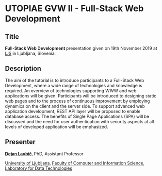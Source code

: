 # UTOPIAE GVW II - Full-Stack Web Development


## Title

**Full-Stack Web Development** presentation given on 19th November 2019 at [IJS](https://ijs.si/ijsw/V001/JSI) in Ljubljana, Slovenia.


## Description

The aim of the tutorial is to introduce participants to a Full-Stack Web Development, where a wide range of technologies and knowledge is required. An overview of technologies supporting WWW and web applications will be given. Participants will be introduced to designing static web pages and to the process of continuous improvement by employing dynamics on the client and the server side. To support advanced web application development, REST API layer will be proposed to enable database access. The benefits of Single Page Applications (SPA) will be discussed and the need for user authentication with security aspects at all levels of developed application will be emphasized.


## Presenter

[**Dejan Lavbič**](https://www.lavbic.net/en/), PhD, Assistant Professor

[University of Ljubljana](https://www.uni-lj.si/eng/), [Faculty of Computer and Information Science](https://www.fri.uni-lj.si/en), [Laboratory for Data Technologies](http://lpt.fri.uni-lj.si/)

